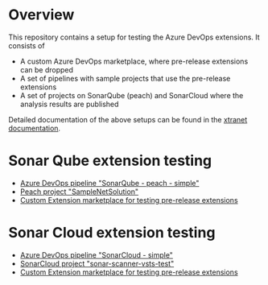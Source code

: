 # Overview

This repository contains a setup for testing the Azure DevOps extensions. It consists of
* A custom Azure DevOps marketplace, where pre-release extensions can be dropped
* A set of pipelines with sample projects that use the pre-release extensions
* A set of projects on SonarQube (peach) and SonarCloud where the analysis results are published

Detailed documentation of the above setups can be found in the [xtranet documentation](https://xtranet-sonarsource.atlassian.net/wiki/spaces/SSG/pages/2298478636/Azure+DevOps+extension+for+SonarQube+SonarCloud).

# Sonar Qube extension testing

* [Azure DevOps pipeline "SonarQube - peach - simple"](https://dev.azure.com/sonar-testing/sonar-scanner-vsts-test/_build?definitionId=3)
* [Peach project "SampleNetSolution"](https://peach.aws-prd.sonarsource.com/dashboard?id=SampleNetSolution)
* [Custom Extension marketplace for testing pre-release extensions](https://marketplace.visualstudio.com/manage/publishers/sonar-testing)

# Sonar Cloud extension testing

* [Azure DevOps pipeline "SonarCloud - simple"](https://dev.azure.com/sonar-testing/sonar-scanner-vsts-test/_build?definitionId=4)
* [SonarCloud project "sonar-scanner-vsts-test"](https://sonarcloud.io/project/overview?id=SonarSource_sonar-scanner-vsts-test)
* [Custom Extension marketplace for testing pre-release extensions](https://marketplace.visualstudio.com/manage/publishers/sonar-testing)
